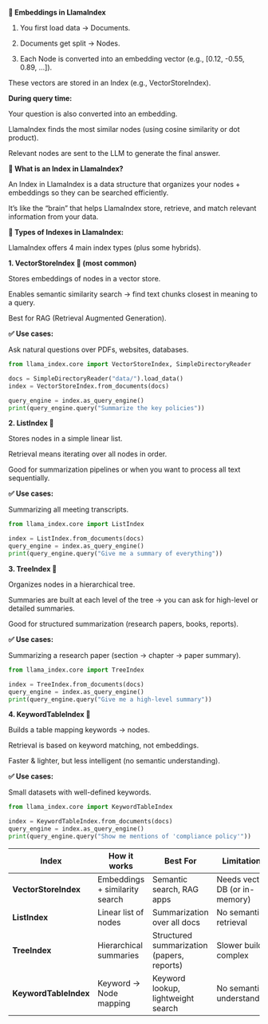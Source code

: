 **🔹 Embeddings in LlamaIndex**

1. You first load data → Documents.

2. Documents get split → Nodes.

3. Each Node is converted into an embedding vector (e.g., [0.12, -0.55, 0.89, ...]).

These vectors are stored in an Index (e.g., VectorStoreIndex).

**During query time:**

Your question is also converted into an embedding.

LlamaIndex finds the most similar nodes (using cosine similarity or dot product).

Relevant nodes are sent to the LLM to generate the final answer.

**🔹 What is an Index in LlamaIndex?**

An Index in LlamaIndex is a data structure that organizes your nodes + embeddings so they can be searched efficiently.

It’s like the “brain” that helps LlamaIndex store, retrieve, and match relevant information from your data.

**🔹 Types of Indexes in LlamaIndex:**

LlamaIndex offers 4 main index types (plus some hybrids).

**1. VectorStoreIndex 🧠 (most common)**

Stores embeddings of nodes in a vector store.

Enables semantic similarity search → find text chunks closest in meaning to a query.

Best for RAG (Retrieval Augmented Generation).

**✅ Use cases:**

Ask natural questions over PDFs, websites, databases.

```python
from llama_index.core import VectorStoreIndex, SimpleDirectoryReader

docs = SimpleDirectoryReader("data/").load_data()
index = VectorStoreIndex.from_documents(docs)

query_engine = index.as_query_engine()
print(query_engine.query("Summarize the key policies"))

```
**2. ListIndex 📃**

Stores nodes in a simple linear list.

Retrieval means iterating over all nodes in order.

Good for summarization pipelines or when you want to process all text sequentially.

**✅ Use cases:**

Summarizing all meeting transcripts.

```python
from llama_index.core import ListIndex

index = ListIndex.from_documents(docs)
query_engine = index.as_query_engine()
print(query_engine.query("Give me a summary of everything"))

```
**3. TreeIndex 🌳**

Organizes nodes in a hierarchical tree.

Summaries are built at each level of the tree → you can ask for high-level or detailed summaries.

Good for structured summarization (research papers, books, reports).

**✅ Use cases:**

Summarizing a research paper (section → chapter → paper summary).

```python
from llama_index.core import TreeIndex

index = TreeIndex.from_documents(docs)
query_engine = index.as_query_engine()
print(query_engine.query("Give me a high-level summary"))
```
**4. KeywordTableIndex 🔑**

Builds a table mapping keywords → nodes.

Retrieval is based on keyword matching, not embeddings.

Faster & lighter, but less intelligent (no semantic understanding).

**✅ Use cases:**

Small datasets with well-defined keywords.

```python
from llama_index.core import KeywordTableIndex

index = KeywordTableIndex.from_documents(docs)
query_engine = index.as_query_engine()
print(query_engine.query("Show me mentions of 'compliance policy'"))

```

| **Index**             | **How it works**               | **Best For**                               | **Limitations**                |
| --------------------- | ------------------------------ | ------------------------------------------ | ------------------------------ |
| **VectorStoreIndex**  | Embeddings + similarity search | Semantic search, RAG apps                  | Needs vector DB (or in-memory) |
| **ListIndex**         | Linear list of nodes           | Summarization over all docs                | No semantic retrieval          |
| **TreeIndex**         | Hierarchical summaries         | Structured summarization (papers, reports) | Slower build, complex          |
| **KeywordTableIndex** | Keyword → Node mapping         | Keyword lookup, lightweight search         | No semantic understanding      |

